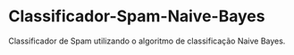 # Classificador-Spam-Naive-Bayes
Classificador de Spam utilizando o algoritmo de classificação Naive Bayes.
